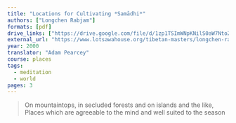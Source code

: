 ```yaml
---
title: "Locations for Cultivating *Samādhi*"
authors: ["Longchen Rabjam"]
formats: [pdf]
drive_links: ["https://drive.google.com/file/d/1zp1TSImWNpKNilS0aW7Nto2kER0Gyyce/view?usp=drivesdk"]
external_url: "https://www.lotsawahouse.org/tibetan-masters/longchen-rabjam/locations-cultivating-samadhi"
year: 2000
translator: "Adam Pearcey"
course: places
tags:
  - meditation
  - world
pages: 3
---
```


> On mountaintops, in secluded forests and on islands and the like,  
Places which are agreeable to the mind and well suited to the season

